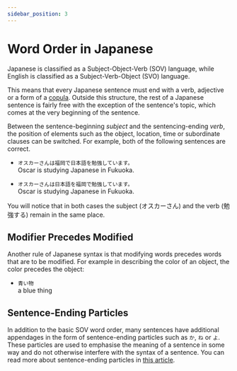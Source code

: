 ```yaml
---
sidebar_position: 3
---
```


# Word Order in Japanese

Japanese is classified as a Subject-Object-Verb (SOV) language, while English is classified as a Subject-Verb-Object (SVO) language.

This means that every Japanese sentence must end with a verb, adjective or a form of a [copula](../particles-and-copulas/the-various-forms-of-desu). Outside this structure, the rest of a Japanese sentence is fairly free with the exception of the sentence's topic, which comes at the very beginning of the sentence.

Between the sentence-beginning *subject* and the sentencing-ending *verb*, the position of elements such as the object, location, time or subordinate clauses can be switched. For example, both of the following sentences are correct.

- ``オスカーさんは福岡で日本語を勉強しています。``  
  Oscar is studying Japanese in Fukuoka.

- ``オスカーさんは日本語を福岡で勉強しています。``  
  Oscar is studying Japanese in Fukuoka.

You will notice that in both cases the subject (オスカーさん) and the verb (勉強する) remain in the same place.

## Modifier Precedes Modified

Another rule of Japanese syntax is that modifying words precedes words that are to be modified. For example in describing the color of an object, the color precedes the object:

- ``青い物``  
  a blue thing

## Sentence-Ending Particles

In addition to the basic SOV word order, many sentences have additional appendages in the form of sentence-ending particles such as `か`, `ね` or `よ`. These particles are used to emphasise the meaning of a sentence in some way and do not otherwise interfere with the syntax of a sentence. You can read more about sentence-ending particles in [this article](../speech-styles-and-courtesy/ending-statements-with-ne-and-yo).
